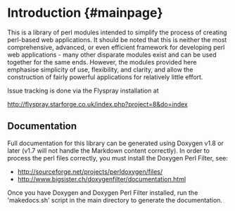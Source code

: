 Introduction                                                        {#mainpage}
============

This is a library of perl modules intended to simplify the process of creating
perl-based web applications. It should be noted that this is neither the most
comprehensive, advanced, or even efficient framework for developing perl web
applications - many other disparate modules exist and can be used together for
the same ends. However, the modules provided here emphasise simplicity of use,
flexibility, and clarity, and allow the construction of fairly powerful
applications for relatively little effort.

Issue tracking is done via the Flyspray installation at

<http://flyspray.starforge.co.uk/index.php?project=8&do=index>

Documentation
-------------

Full documentation for this library can be generated using Doxygen v1.8 or
later (v1.7 will not handle the Markdown content correctly). In order to
process the perl files correctly, you must install the Doxygen Perl Filter,
see:

* <http://sourceforge.net/projects/perldoxygen/files/>
* <http://www.bigsister.ch/doxygenfilter/documentation.html>

Once you have Doxygen and Doxygen Perl Filter installed, run the 'makedocs.sh'
script in the main directory to generate the documentation.
